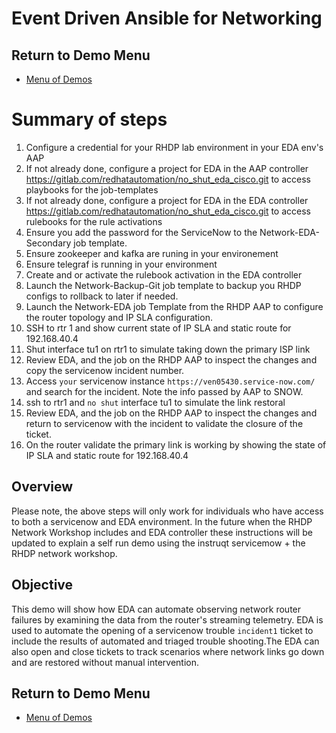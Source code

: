 # Event Driven Ansible for Networking

## Return to Demo Menu
 - [Menu of Demos](../README.md)

# Summary of steps
1. Configure a credential for your RHDP lab environment in your EDA env's AAP
2. If not already done, configure a project for EDA in the AAP controller https://gitlab.com/redhatautomation/no_shut_eda_cisco.git to access playbooks for the job-templates
3. If not already done, configure a project for EDA in the EDA controller https://gitlab.com/redhatautomation/no_shut_eda_cisco.git to access rulebooks for the rule activations
4. Ensure you add the password for the ServiceNow to the Network-EDA-Secondary job template.
5. Ensure zookeeper and kafka are runing in your environement
6. Ensure telegraf is running in your environment
7. Create and or activate the rulebook activation in the EDA controller
8. Launch the Network-Backup-Git job template to backup you RHDP configs to rollback to later if needed.
9. Launch the Network-EDA job Template from the RHDP AAP to configure the router topology and IP SLA configuration.
10. SSH to rtr 1 and show current state of IP SLA and static route for 192.168.40.4
11. Shut interface tu1 on rtr1 to simulate taking down the primary ISP link
12. Review EDA, and the job on the RHDP AAP to inspect the changes and copy the servicenow incident number.
13. Access `your` servicenow instance `https://ven05430.service-now.com/` and search for the incident. Note the info passed by AAP to SNOW.
14. ssh to rtr1 and `no shut` interface tu1 to simulate the link restoral
15. Review EDA, and the job on the RHDP AAP to inspect the changes and return to servicenow with the incident to validate the closure of the ticket.
16. On the router validate the primary link is working by showing the state of IP SLA and static route for 192.168.40.4

## Overview
Please note, the above steps will only work for individuals who have access to both a servicenow and EDA environment. In the future when the RHDP Network Workshop includes and EDA controller these instructions will be updated to explain a self run demo using the instruqt servicemow + the RHDP network workshop. 

## Objective
This demo will show how EDA can automate observing network router failures by examining the data from the router's streaming telemetry. EDA is used to automate the opening of a servicenow trouble `incident1` ticket to include the results of automated and triaged trouble shooting.The EDA can also open and close tickets to track scenarios where network links go down and are restored without manual intervention.  

## Return to Demo Menu
 - [Menu of Demos](../README.md)